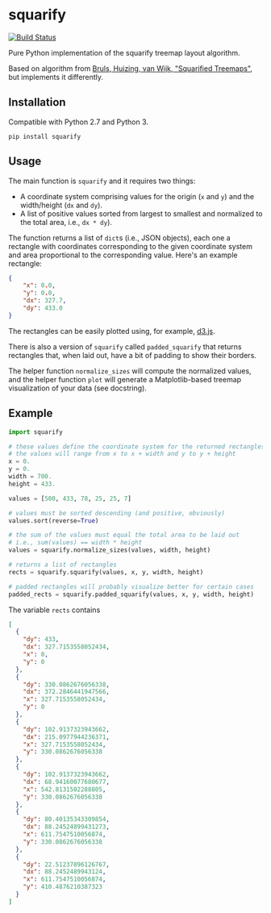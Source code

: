 squarify
========
[![Build Status](https://travis-ci.org/laserson/squarify.svg?branch=master)](https://travis-ci.org/laserson/squarify)

Pure Python implementation of the squarify treemap layout algorithm.

Based on algorithm from [Bruls, Huizing, van Wijk, "Squarified Treemaps"](https://doi.org/10.1007/978-3-7091-6783-0_4), but
implements it differently.

Installation
------------

Compatible with Python 2.7 and Python 3.

    pip install squarify


Usage
-----

The main function is `squarify` and it requires two things:

* A coordinate system comprising values for the origin (`x` and `y`) and the
width/height (`dx` and `dy`).
* A list of positive values sorted from largest to smallest and normalized to
the total area, i.e., `dx * dy`).

The function returns a list of `dict`s (i.e., JSON objects), each one a
rectangle with coordinates corresponding to the given coordinate system and area
proportional to the corresponding value.  Here's an example rectangle:

```json
{
    "x": 0.0,
    "y": 0.0,
    "dx": 327.7,
    "dy": 433.0
}
```

The rectangles can be easily plotted using, for example,
[d3.js](http://d3js.org/).

There is also a version of `squarify` called `padded_squarify` that returns
rectangles that, when laid out, have a bit of padding to show their borders.

The helper function `normalize_sizes` will compute the normalized values, and
the helper function `plot` will generate a Matplotlib-based treemap
visualization of your data (see docstring).


Example
-------
```python
import squarify

# these values define the coordinate system for the returned rectangles
# the values will range from x to x + width and y to y + height
x = 0.
y = 0.
width = 700.
height = 433.

values = [500, 433, 78, 25, 25, 7]

# values must be sorted descending (and positive, obviously)
values.sort(reverse=True)

# the sum of the values must equal the total area to be laid out
# i.e., sum(values) == width * height
values = squarify.normalize_sizes(values, width, height)

# returns a list of rectangles
rects = squarify.squarify(values, x, y, width, height)

# padded rectangles will probably visualize better for certain cases
padded_rects = squarify.padded_squarify(values, x, y, width, height)
```

The variable `rects` contains

```json
[
  {
    "dy": 433,
    "dx": 327.7153558052434,
    "x": 0,
    "y": 0
  },
  {
    "dy": 330.0862676056338,
    "dx": 372.2846441947566,
    "x": 327.7153558052434,
    "y": 0
  },
  {
    "dy": 102.9137323943662,
    "dx": 215.0977944236371,
    "x": 327.7153558052434,
    "y": 330.0862676056338
  },
  {
    "dy": 102.9137323943662,
    "dx": 68.94160077680677,
    "x": 542.8131502288805,
    "y": 330.0862676056338
  },
  {
    "dy": 80.40135343309854,
    "dx": 88.24524899431273,
    "x": 611.7547510056874,
    "y": 330.0862676056338
  },
  {
    "dy": 22.51237896126767,
    "dx": 88.2452489943124,
    "x": 611.7547510056874,
    "y": 410.4876210387323
  }
]
```
